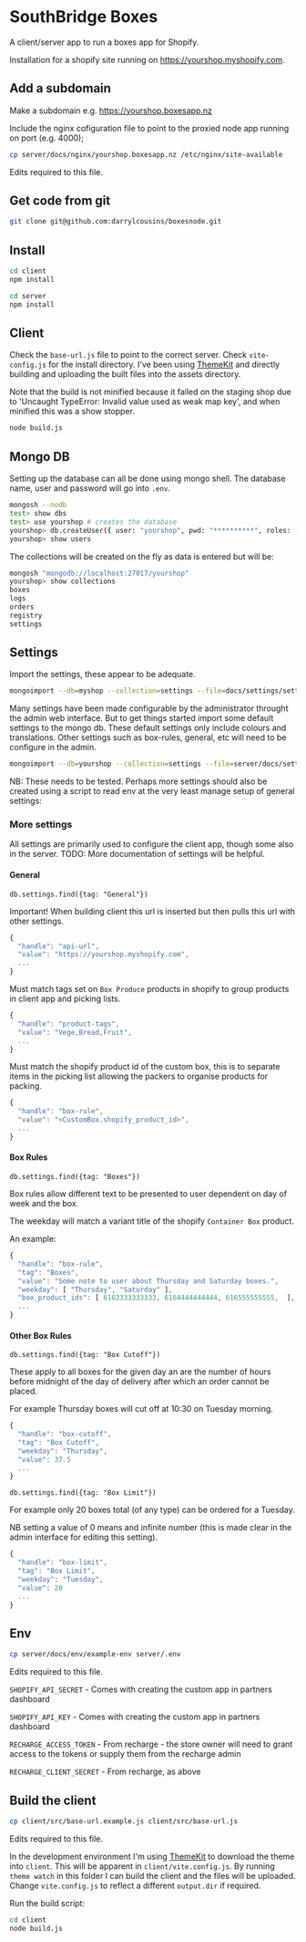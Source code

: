 # SouthBridge Boxes

A client/server app to run a boxes app for Shopify.

Installation for a shopify site running on https://yourshop.myshopify.com.

## Add a subdomain

Make a subdomain e.g. https://yourshop.boxesapp.nz

Include the nginx cofiguration file to point to the proxied node app running on port (e.g. 4000);

```bash
cp server/docs/nginx/yourshop.boxesapp.nz /etc/nginx/site-available
```

Edits required to this file.

## Get code from git

```bash
git clone git@github.com:darrylcousins/boxesnode.git
```

## Install

```bash
cd client
npm install
```

```bash
cd server
npm install
```

## Client

Check the `base-url.js` file to point to the correct server. Check
`vite-config.js` for the install directory. I've been using
[ThemeKit](https://shopify.dev/themes/tools/theme-kit/) and directly building
and uploading the built files into the assets directory.

Note that the build is not minified because it failed on the staging shop due
to 'Uncaught TypeError: Invalid value used as weak map key', and when minified
this was a show stopper.

```bash
node build.js
```


## Mongo DB

Setting up the database can all be done using mongo shell. The database name,
user and password will go into `.env`.

```bash
mongosh --nodb
test> show dbs
test> use yourshop # creates the database
yourshop> db.createUser({ user: "yourshop", pwd: "**********", roles: [{ role: "readWrite", db: "yourshop" }]}
yourshop> show users
```
The collections will be created on the fly as data is entered but will be:

```bash
mongosh "mongodb://localhost:27017/yourshop"
yourshop> show collections
boxes
logs
orders
registry
settings
```

## Settings

Import the settings, these appear to be adequate.

```bash
mongoimport --db=myshop --collection=settings --file=docs/settings/settings.json
```

Many settings have been made configurable by the administrator throught the
admin web interface. But to get things started import some default settings to
the mongo db. These default settings only include colours and translations.
Other settings such as box-rules, general, etc will need to be configure in the
admin.

```bash
mongoimport --db=yourshop --collection=settings --file=server/docs/settings/settings.json
```

NB: These needs to be tested. Perhaps more settings should also be created
using a script to read env at the very least manage setup of general settings:

### More settings

All settings are primarily used to configure the client app, though some also in the server.
TODO: More documentation of settings will be helpful.

#### General

`db.settings.find({tag: "General"})`

Important! When building client this url is inserted but then pulls this url with other settings.
```js
{
  "handle": "api-url",
  "value": "https://yourshop.myshopify.com",
  ...
}
```

Must match tags set on `Box Produce` products in shopify to group products in client app and picking lists.
```js
{
  "handle": "product-tags",
  "value": "Vege,Bread,Fruit",
  ...
}
```

Must match the shopify product id of the custom box, this is to separate items
in the picking list allowing the packers to organise products for packing.
```js
{
  "handle": "box-rule",
  "value": "<CustomBox.shopify_product_id>",
  ...
}
```

#### Box Rules

`db.settings.find({tag: "Boxes"})`

Box rules allow different text to be presented to user dependent on day of week and the box.

The weekday will match a variant title of the shopify `Container Box` product.

An example:

```js
{
  "handle": "box-rule",
  "tag": "Boxes",
  "value": "Some note to user about Thursday and Saturday boxes.",
  "weekday": [ "Thursday", "Saturday" ],
  "box_product_ids": [ 6163333333333, 6164444444444, 616555555555,  ],
  ...
}
```

#### Other Box Rules

`db.settings.find({tag: "Box Cutoff"})`

These apply to all boxes for the given day an are the number of hours before
midnight of the day of delivery after which an order cannot be placed.

For example Thursday boxes will cut off at 10:30 on Tuesday morning.

```js
{
  "handle": "box-cutoff",
  "tag": "Box Cutoff",
  "weekday": "Thursday",
  "value": 37.5
  ...
}
```

`db.settings.find({tag: "Box Limit"})`

For example only 20 boxes total (of any type) can be ordered for a Tuesday.

NB setting a value of 0 means and infinite number (this is made clear in the
admin interface for editing this setting).

```js
{
  "handle": "box-limit",
  "tag": "Box Limit",
  "weekday": "Tuesday",
  "value": 20
  ...
}
```

## Env

```bash
cp server/docs/env/example-env server/.env
```

Edits required to this file.

`SHOPIFY_API_SECRET` - Comes with creating the custom app in partners dashboard

`SHOPIFY_API_KEY` - Comes with creating the custom app in partners dashboard

`RECHARGE_ACCESS_TOKEN` - From recharge - the store owner will need to grant
access to the tokens or supply them from the recharge admin

`RECHARGE_CLIENT_SECRET` - From recharge, as above

## Build the client

```bash
cp client/src/base-url.example.js client/src/base-url.js
```

Edits required to this file.

In the development environment I'm using
[ThemeKit](https://shopify.dev/themes/tools/theme-kit) to download the theme
into `client`. This will be apparent in `client/vite.config.js`. By running
`theme watch` in this folder I can build the client and the files will be
uploaded. Change `vite.config.js` to reflect a different `output.dir` if required.

Run the build script:

```bash
cd client
node build.js
```
